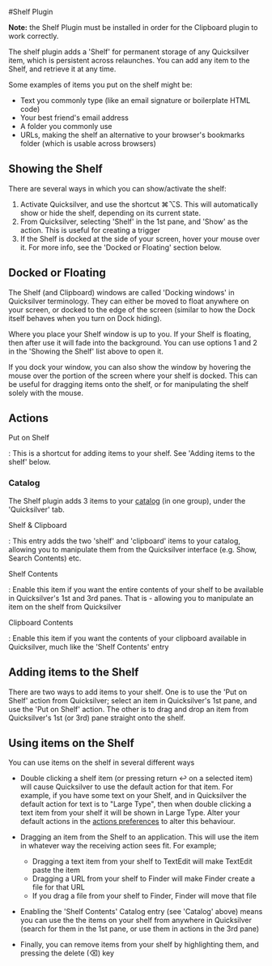 #Shelf Plugin

**Note:** the Shelf Plugin must be installed in order for the Clipboard plugin to work correctly.

The shelf plugin adds a 'Shelf' for permanent storage of any Quicksilver item, which is persistent across relaunches. You can add any item to the Shelf, and retrieve it at any time.

Some examples of items you put on the shelf might be:

* Text you commonly type (like an email signature or boilerplate HTML code)
* Your best friend's email address
* A folder you commonly use
* URLs, making the shelf an alternative to your browser's bookmarks folder (which is usable across browsers)

## Showing the Shelf

There are several ways in which you can show/activate the shelf:

1. Activate Quicksilver, and use the shortcut ⌘⌥S. This will automatically show or hide the shelf, depending on its current state.
2. From Quicksilver, selecting 'Shelf' in the 1st pane, and 'Show' as the action. This is useful for creating a trigger
3. If the Shelf is docked at the side of your screen, hover your mouse over it. For more info, see the 'Docked or Floating' section below.

## Docked or Floating

The Shelf (and Clipboard) windows are called 'Docking windows' in Quicksilver terminology. They can either be moved to float anywhere on your screen, or docked to the edge of the screen (similar to how the Dock itself behaves when you turn on Dock hiding).

Where you place your Shelf window is up to you. If your Shelf is floating, then after use it will fade into the background. You can use options 1 and 2 in the 'Showing the Shelf' list above to open it.

If you dock your window, you can also show the window by hovering the mouse over the portion of the screen where your shelf is docked. This can be useful for dragging items onto the shelf, or for manipulating the shelf solely with the mouse.

## Actions

Put on Shelf

  : This is a shortcut for adding items to your shelf. See 'Adding items to the shelf' below.
    
### Catalog

The Shelf plugin adds 3 items to your [catalog](qs://preferences#QSCatalogPrefPane) (in one group), under the 'Quicksilver' tab.

Shelf & Clipboard
    
  : This entry adds the two 'shelf' and 'clipboard' items to your catalog, allowing you to manipulate them from the Quicksilver interface (e.g. Show, Search Contents) etc.
    
Shelf Contents
    
  : Enable this item if you want the entire contents of your shelf to be available in Quicksilver's 1st and 3rd panes. That is - allowing you to manipulate an item on the shelf from Quicksilver
  
Clipboard Contents

  : Enable this item if you want the contents of your clipboard available in Quicksilver, much like the 'Shelf Contents' entry

## Adding items to the Shelf

There are two ways to add items to your shelf. One is to use the 'Put on Shelf' action from Quicksilver; select an item in Quicksilver's 1st pane, and use the 'Put on Shelf' action.
The other is to drag and drop an item from Quicksilver's 1st (or 3rd) pane straight onto the shelf.

## Using items on the Shelf

You can use items on the shelf in several different ways

* Double clicking a shelf item (or pressing return ↩ on a selected item) will cause Quicksilver to use the default action for that item.
    For example, if you have some text on your Shelf, and in Quicksilver the default action for text is to "Large Type", then when double clicking a text item from your shelf it will be shown in Large Type. Alter your default actions in the [actions preferences]() to alter this behaviour.
    
* Dragging an item from the Shelf to an application. This will use the item in whatever way the receiving action sees fit. For example;
    * Dragging a text item from your shelf to TextEdit will make TextEdit paste the item
    * Dragging a URL from your shelf to Finder will make Finder create a file for that URL
    * If you drag a file from your shelf to Finder, Finder will move that file
    
* Enabling the 'Shelf Contents' Catalog entry (see 'Catalog' above) means you can use the the items on your shelf from anywhere in Quicksilver (search for them in the 1st pane, or use them in actions in the 3rd pane)

* Finally, you can remove items from your shelf by highlighting them, and pressing the delete (⌫) key